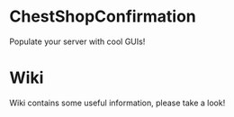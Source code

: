 # ChestShopConfirmation
Populate your server with cool GUIs!

# Wiki
Wiki contains some useful information, please take a look!
